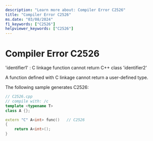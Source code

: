 ```yaml
---
description: "Learn more about: Compiler Error C2526"
title: "Compiler Error C2526"
ms.date: "03/08/2024"
f1_keywords: ["C2526"]
helpviewer_keywords: ["C2526"]
---
```

# Compiler Error C2526

'identifier1' : C linkage function cannot return C++ class 'identifier2'

A function defined with C linkage cannot return a user-defined type.

The following sample generates C2526:

```cpp
// C2526.cpp
// compile with: /c
template <typename T>
class A {};

extern "C" A<int> func()   // C2526
{
    return A<int>();
}
```
